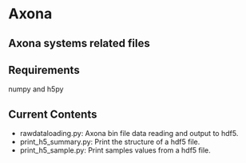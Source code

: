 # Axona

## Axona systems related files

## Requirements

numpy and h5py

## Current Contents

- rawdataloading.py: Axona bin file data reading and output to hdf5.
- print_h5_summary.py: Print the structure of a hdf5 file.
- print_h5_sample.py: Print samples values from a hdf5 file.
